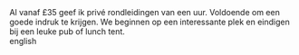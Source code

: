 <div lang="nl">
Al vanaf £35 geef ik privé rondleidingen van een uur. 
Voldoende om een goede indruk te krijgen. We beginnen op een interessante 
plek en eindigen bij een leuke pub of lunch tent.
</div>

<div lang="en">
english
</div>
